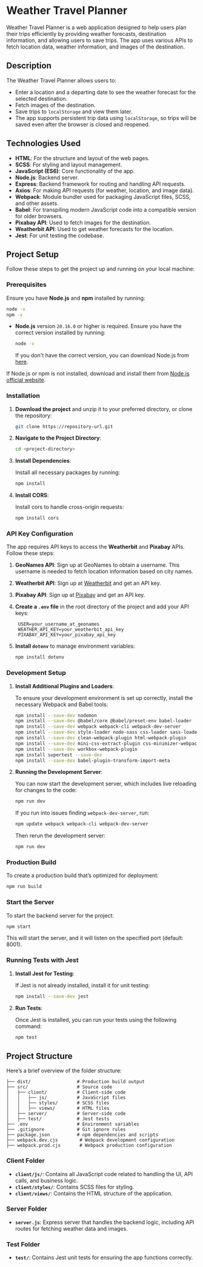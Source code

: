 # **Weather Travel Planner**

Weather Travel Planner is a web application designed to help users plan their trips efficiently by providing weather forecasts, destination information, and allowing users to save trips. The app uses various APIs to fetch location data, weather information, and images of the destination.

## **Description**

The Weather Travel Planner allows users to:

- Enter a location and a departing date to see the weather forecast for the selected destination.
- Fetch images of the destination.
- Save trips to `localStorage` and view them later.
- The app supports persistent trip data using `localStorage`, so trips will be saved even after the browser is closed and reopened.

## **Technologies Used**

- **HTML**: For the structure and layout of the web pages.
- **SCSS**: For styling and layout management.
- **JavaScript (ES6)**: Core functionality of the app.
- **Node.js**: Backend server.
- **Express**: Backend framework for routing and handling API requests.
- **Axios**: For making API requests (for weather, location, and image data).
- **Webpack**: Module bundler used for packaging JavaScript files, SCSS, and other assets.
- **Babel**: For transpiling modern JavaScript code into a compatible version for older browsers.
- **Pixabay API**: Used to fetch images for the destination.
- **Weatherbit API**: Used to get weather forecasts for the location.
- **Jest**: For unit testing the codebase.

## **Project Setup**

Follow these steps to get the project up and running on your local machine:

### **Prerequisites**

Ensure you have **Node.js** and **npm** installed by running:

```bash
node -v
npm -v
```

- **Node.js** version `20.16.0` or higher is required. Ensure you have the correct version installed by running:
  ```bash
  node -v
  ```
  If you don't have the correct version, you can download Node.js from [here](https://nodejs.org/).

If Node.js or npm is not installed, download and install them from [Node.js official website](https://nodejs.org/).

### **Installation**

1. **Download the project** and unzip it to your preferred directory, or clone the repository:

   ```bash
   git clone https://repository-url.git
   ```

2. **Navigate to the Project Directory**:

   ```bash
   cd <project-directory>
   ```

3. **Install Dependencies**:

   Install all necessary packages by running:

   ```bash
   npm install
   ```
   
4. **Install CORS**:

   Install cors to handle cross-origin requests:

   ```bash
   npm install cors
   ```

### **API Key Configuration**

The app requires API keys to access the **Weatherbit** and **Pixabay** APIs. Follow these steps:

1. **GeoNames API**: Sign up at GeoNames to obtain a username. This username is needed to fetch location information based on city names.
2. **Weatherbit API**: Sign up at [Weatherbit](https://www.weatherbit.io/account/create) and get an API key.
3. **Pixabay API**: Sign up at [Pixabay](https://pixabay.com/api/docs/) and get an API key.
4. **Create a `.env` file** in the root directory of the project and add your API keys:

   ```plaintext
    USER=your_username_at_geonames
    WEATHER_API_KEY=your_weatherbit_api_key
    PIXABAY_API_KEY=your_pixabay_api_key
   ```

5. **Install `dotenv`** to manage environment variables:
   ```bash
   npm install dotenv
   ```

### **Development Setup**

1. **Install Additional Plugins and Loaders**:

   To ensure your development environment is set up correctly, install the necessary Webpack and Babel tools:

   ```bash
   npm install --save-dev nodemon
   npm install --save-dev @babel/core @babel/preset-env babel-loader
   npm install --save-dev webpack webpack-cli webpack-dev-server
   npm install --save-dev style-loader node-sass css-loader sass-loader
   npm install --save-dev clean-webpack-plugin html-webpack-plugin
   npm install --save-dev mini-css-extract-plugin css-minimizer-webpack-plugin terser-webpack-plugin
   npm install --save-dev workbox-webpack-plugin
   npm install supertest --save-dev
   npm install --save-dev babel-plugin-transform-import-meta
   ```

2. **Running the Development Server**:

   You can now start the development server, which includes live reloading for changes to the code:

   ```bash
   npm run dev
   ```

   If you run into issues finding `webpack-dev-server`, run:

   ```bash
   npm update webpack webpack-cli webpack-dev-server
   ```

   Then rerun the development server:

   ```bash
   npm run dev
   ```

### **Production Build**

To create a production build that’s optimized for deployment:

```bash
npm run build
```

### **Start the Server**

To start the backend server for the project:

```bash
npm start
```

This will start the server, and it will listen on the specified port (default: 8001).

### **Running Tests with Jest**

1. **Install Jest for Testing**:

   If Jest is not already installed, install it for unit testing:

   ```bash
   npm install --save-dev jest
   ```

2. **Run Tests**:

   Once Jest is installed, you can run your tests using the following command:

   ```bash
   npm test
   ```

## **Project Structure**

Here’s a brief overview of the folder structure:

```
├── dist/                 # Production build output
├── src/                  # Source code
│   ├── client/           # Client-side code
│   │   ├── js/           # JavaScript files
│   │   ├── styles/       # SCSS files
│   │   ├── views/        # HTML files
│   ├── server/           # Server-side code
│   ├── test/             # Jest tests
├── .env                  # Environment variables
├── .gitignore            # Git ignore rules
├── package.json          # npm dependencies and scripts
├── webpack.dev.cjs        # Webpack development configuration
├── webpack.prod.cjs       # Webpack production configuration
```

### **Client Folder**

- **`client/js/`**: Contains all JavaScript code related to handling the UI, API calls, and business logic.
- **`client/styles/`**: Contains SCSS files for styling.
- **`client/views/`**: Contains the HTML structure of the application.

### **Server Folder**

- **`server.js`**: Express server that handles the backend logic, including API routes for fetching weather data and images.

### **Test Folder**

- **`test/`**: Contains Jest unit tests for ensuring the app functions correctly.
